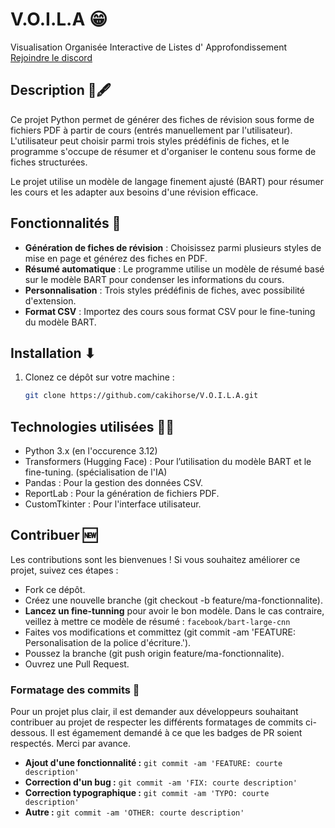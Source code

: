 # V.O.I.L.A 😁
Visualisation Organisée Interactive de Listes d' Approfondissement
[Rejoindre le discord](https://discord.gg/ZCyTjvSfQK)

## Description 📜🖋
Ce projet Python permet de générer des fiches de révision sous forme de fichiers PDF à partir de cours (entrés manuellement par l'utilisateur). 
L'utilisateur peut choisir parmi trois styles prédéfinis de fiches, et le programme s'occupe de résumer et d'organiser le contenu sous forme de fiches structurées.

Le projet utilise un modèle de langage finement ajusté (BART) pour résumer les cours et les adapter aux besoins d'une révision efficace.

## Fonctionnalités 🚀
- **Génération de fiches de révision** : Choisissez parmi plusieurs styles de mise en page et générez des fiches en PDF.
- **Résumé automatique** : Le programme utilise un modèle de résumé basé sur le modèle BART pour condenser les informations du cours.
- **Personnalisation** : Trois styles prédéfinis de fiches, avec possibilité d'extension.
- **Format CSV** : Importez des cours sous format CSV pour le fine-tuning du modèle BART.

## Installation ⬇
1. Clonez ce dépôt sur votre machine :
   ```bash
   git clone https://github.com/cakihorse/V.O.I.L.A.git

## Technologies utilisées 👨‍💻
- Python 3.x (en l'occurence 3.12)
- Transformers (Hugging Face) : Pour l’utilisation du modèle BART et le fine-tuning. (spécialisation de l'IA)
- Pandas : Pour la gestion des données CSV.
- ReportLab : Pour la génération de fichiers PDF.
- CustomTkinter : Pour l'interface utilisateur.

## Contribuer 🆕
Les contributions sont les bienvenues ! Si vous souhaitez améliorer ce projet, suivez ces étapes :

- Fork ce dépôt.
- Créez une nouvelle branche (git checkout -b feature/ma-fonctionnalite).
- **Lancez un fine-tunning** pour avoir le bon modèle. Dans le cas contraire, veillez à mettre ce modèle de résumé : ```facebook/bart-large-cnn```
- Faites vos modifications et committez (git commit -am 'FEATURE: Personalisation de la police d'écriture.').
- Poussez la branche (git push origin feature/ma-fonctionnalite).
- Ouvrez une Pull Request.

### Formatage des commits 🧐
Pour un projet plus clair, il est demander aux développeurs souhaitant contribuer au projet de respecter les différents formatages de commits ci-dessous. Il est égamement demandé à ce que les badges de PR soient respectés. Merci par avance.  

- **Ajout d'une fonctionnalité :** ```git commit -am 'FEATURE: courte description'```
- **Correction d'un bug :** ```git commit -am 'FIX: courte description'```
- **Correction typographique :** ```git commit -am 'TYPO: courte description'```
- **Autre :** ```git commit -am 'OTHER: courte description'```

 
